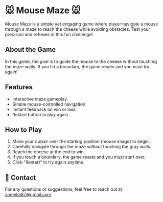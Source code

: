 # 🐭 Mouse Maze 🐭

Mouse Maze is a simple yet engaging game where player navigate a mouse through a maze to reach the cheese while avoiding obstacles. Test your precision and reflexes in this fun challenge!

## About the Game
In this game, the goal is to guide the mouse to the cheese without touching the maze walls. If you hit a boundary, the game resets and you must try again! 

## Features
- Interactive maze gameplay.
- Simple mouse-controlled navigation.
- Instant feedback on win or loss.
- Restart button to play again.

## How to Play
1. Move your cursor over the starting position (mouse image) to begin.
2. Carefully navigate through the maze without touching the gray walls.
3. Reach the cheese at the end to win.
4. If you touch a boundary, the game resets and you must start over.
5. Click "Restart" to try again anytime.

## 💌 Contact
For any questions or suggestions, feel free to reach out at aneleka87@gmail.com

